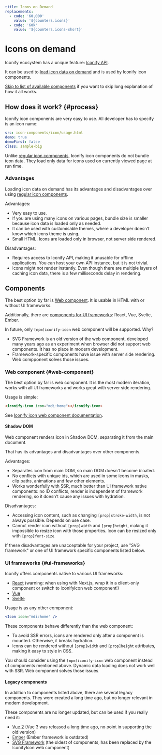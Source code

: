 ```yaml
title: Icons on Demand
replacements:
  - code: '60,000'
    value: '${counters.icons}'
  - code: '60k'
    value: '${counters.icons-short}'
```

# Icons on demand

Iconify ecosystem has a unique feature: [Iconify API](/docs/api/index.md).

It can be used to [load icon data on demand](/docs/api/icon-data.md) and is used by Iconify icon components.

[Skip to list of available components](#components) if you want to skip long explanation of how it all works.

## How does it work? {#process}

Iconify icon components are very easy to use. All developer has to specify is an icon name:

```yaml
src: icon-components/icon/usage.html
demo: true
demoFirst: false
class: sample-big
```

Unlike [regular icon components](/docs/usage/svg/index.md), Iconify icon components do not bundle icon data. They load only data for icons used on currently viewed page at run time.

<icon-loading-process link="#components"></icon-loading-process>

### Advantages

Loading icon data on demand has its advantages and disadvantages over using [regular icon components](/docs/usage/svg/index.md).

Advantages:

- Very easy to use.
- If you are using many icons on various pages, bundle size is smaller because icon data is loaded only as needed.
- It can be used with customisable themes, where a developer doesn't know which icons theme is using.
- Small HTML. Icons are loaded only in browser, not server side rendered.

Disadvantages:

- Requires access to Iconify API, making it unusable for offline applications. You can host your own API instance, but it is not trivial.
- Icons might not render instantly. Even though there are multiple layers of caching icon data, there is a few milliseconds delay in rendering.

## Components

The best option by far is [Web component](#web-component).
It is usable in HTML with or without UI frameworks.  

Additionally, there are [components for UI frameworks](#ui-frameworks): React, Vue, Svelte, Ember.

In future, only `[npm]iconify-icon` web component will be supported. Why?
- SVG Framework is an old version of the web component, developed many years ago as an experiment when browser did not support web components. It has no place in modern development.
- Framework-specific components have issue with server side rendering. Web compponent solves those issues.

### Web component {#web-component}

The best option by far is web component.
It is the most modern iteration, works with all UI frameworks and works great with server side rendering.

Usage is simple:

```html
<iconify-icon icon="mdi:home"></iconify-icon>
```

See [Iconify icon web component documentation](/docs/iconify-icon/index.md).

#### Shadow DOM

Web component renders icon in Shadow DOM, separating it from the main document.

That has its advantages and disadvantages over other components.

Advantages:

- Separates icon from main DOM, so main DOM doesn't become bloated.
- No conflicts with unique ids, which are used in some icons in masks, clip paths, animations and few other elements.
- Works wonderfully with SSR, much better than UI framework native components: no ID conflicts, render is independent of framework rendering, so it doesn't cause any issues with hydration.

Disadvantages:

- Accessing icon content, such as changing `[prop]stroke-width`, is not always possible. Depends on use case.
- Cannot render icon without `[prop]width` and `[prop]height`, making it impossible to resize icon with those properties. Icon can be resized only with `[prop]font-size`.

If these disadvantages are unacceptable for your project, use "SVG framework" or one of UI framework specific components listed below.

### UI frameworks {#ui-frameworks}

Iconify offers components native to various UI frameworks:

- [React](./react/index.md) (warning: when using with Next.js, wrap it in a client-only component or switch to IconifyIcon web component!)
- [Vue](./vue/index.md)
- [Svelte](./svelte/index.md)

Usage is as any other component:

```jsx
<Icon icon="mdi:home" />
```

These components behave differently than the web component:

- To avoid SSR errors, icons are rendered only after a component is mounted. Otherwise, it breaks hydration.
- Icons can be rendered without `[prop]width` and `[prop]height` attributes, making it easy to style in CSS.

You should consider using the `[npm]iconify-icon` web component instead of components mentioned above.
Dynamic data loading does not work well with SSR.
Web component solves those issues.

#### Legacy components

In addition to components listed above, there are several legacy components.
They were created a long time ago, but no longer relevant in modern development. 

These components are no longer updated, but can be used if you really need it:

- [Vue 2](./vue2/index.md) (Vue 3 was released a long time ago, no point in supporting the old version)
- [Ember](./ember/index.md) (Ember framework is outdated)
- [SVG Framework](./svg-framework/index.md) (the oldest of components, has been replaced by the IconifyIcon web component)
